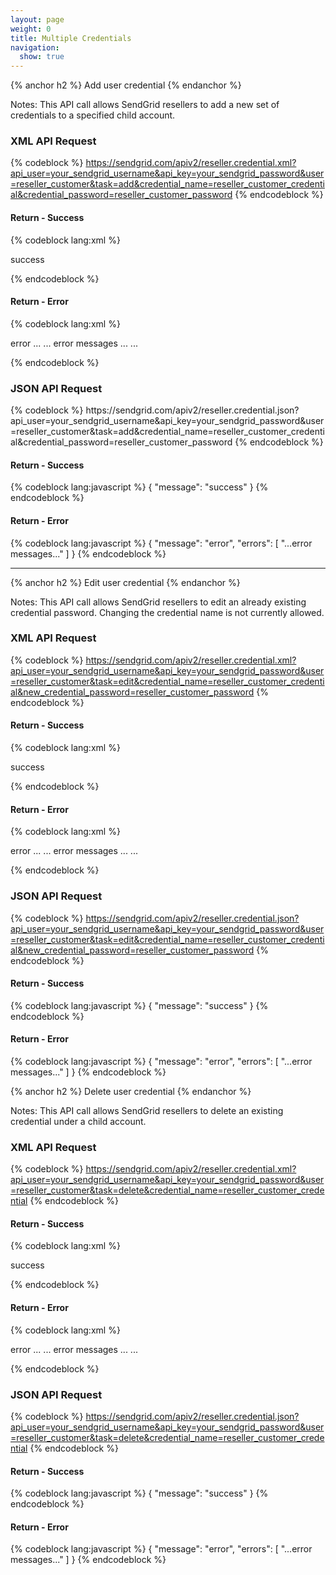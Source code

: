 ```yaml
---
layout: page
weight: 0
title: Multiple Credentials
navigation:
  show: true
---
```


{% anchor h2 %} Add user credential {% endanchor %}


Notes: This API call allows SendGrid resellers to add a new set of credentials to a specified child account.


### XML API Request



{% codeblock %}
https://sendgrid.com/apiv2/reseller.credential.xml?api_user=your_sendgrid_username&api_key=your_sendgrid_password&user=reseller_customer&task=add&credential_name=reseller_customer_credential&credential_password=reseller_customer_password
{% endcodeblock %}
<h4>Return - Success</h4>

{% codeblock lang:xml %}
<?xml version="1.0" encoding="ISO-8859-1"?>

<result>
   <message>success</message>
</result>

{% endcodeblock %}




#### Return - Error




{% codeblock lang:xml %}
<?xml version="1.0" encoding="ISO-8859-1"?>

<result>
   <message>error</message>
   <errors>
      ...
      <error>... error messages ...</error>
      ...
   </errors>
</result>

{% endcodeblock %}

<h3>JSON API Request</h3>
{% codeblock %}
https://sendgrid.com/apiv2/reseller.credential.json?api_user=your_sendgrid_username&api_key=your_sendgrid_password&user=reseller_customer&task=add&credential_name=reseller_customer_credential&credential_password=reseller_customer_password
{% endcodeblock %}



#### Return - Success




{% codeblock lang:javascript %}
{
  "message": "success"
}
{% endcodeblock %}




#### Return - Error




{% codeblock lang:javascript %}
{
  "message": "error",
  "errors": [
    "...error messages..."
  ]
}
{% endcodeblock %}




* * * * *


{% anchor h2 %} Edit user credential {% endanchor %}


Notes: This API call allows SendGrid resellers to edit an already existing credential password. Changing the credential name is not currently allowed.


### XML API Request



{% codeblock %}
https://sendgrid.com/apiv2/reseller.credential.xml?api_user=your_sendgrid_username&api_key=your_sendgrid_password&user=reseller_customer&task=edit&credential_name=reseller_customer_credential&new_credential_password=reseller_customer_password
{% endcodeblock %}
<h4>Return - Success</h4>

{% codeblock lang:xml %}
<?xml version="1.0" encoding="ISO-8859-1"?>

<result>
   <message>success</message>
</result>

{% endcodeblock %}




#### Return - Error




{% codeblock lang:xml %}
<?xml version="1.0" encoding="ISO-8859-1"?>

<result>
   <message>error</message>
   <errors>
      ...
      <error>... error messages ...</error>
      ...
   </errors>
</result>

{% endcodeblock %}




### JSON API Request



{% codeblock %}
https://sendgrid.com/apiv2/reseller.credential.json?api_user=your_sendgrid_username&api_key=your_sendgrid_password&user=reseller_customer&task=edit&credential_name=reseller_customer_credential&new_credential_password=reseller_customer_password
{% endcodeblock %}

<h4>Return - Success</h4>

{% codeblock lang:javascript %}
{
  "message": "success"
}
{% endcodeblock %}




#### Return - Error




{% codeblock lang:javascript %}
{
  "message": "error",
  "errors": [
    "...error messages..."
  ]
}
{% endcodeblock %}




</h4>

{% anchor h2 %} Delete user credential {% endanchor %}


Notes: This API call allows SendGrid resellers to delete an existing credential under a child account.


### XML API Request



{% codeblock %}
https://sendgrid.com/apiv2/reseller.credential.xml?api_user=your_sendgrid_username&api_key=your_sendgrid_password&user=reseller_customer&task=delete&credential_name=reseller_customer_credential
{% endcodeblock %}
<h4>Return - Success</h4>

{% codeblock lang:xml %}
<?xml version="1.0" encoding="ISO-8859-1"?>

<result>
   <message>success</message>
</result>

{% endcodeblock %}




#### Return - Error




{% codeblock lang:xml %}
<?xml version="1.0" encoding="ISO-8859-1"?>

<result>
   <message>error</message>
   <errors>
      ...
      <error>... error messages ...</error>
      ...
   </errors>
</result>

{% endcodeblock %}




### JSON API Request



{% codeblock %}
https://sendgrid.com/apiv2/reseller.credential.json?api_user=your_sendgrid_username&api_key=your_sendgrid_password&user=reseller_customer&task=delete&credential_name=reseller_customer_credential
{% endcodeblock %}

<h4>Return - Success</h4>

{% codeblock lang:javascript %}
{
  "message": "success"
}
{% endcodeblock %}




#### Return - Error




{% codeblock lang:javascript %}
{
  "message": "error",
  "errors": [
    "...error messages..."
  ]
}
{% endcodeblock %}



